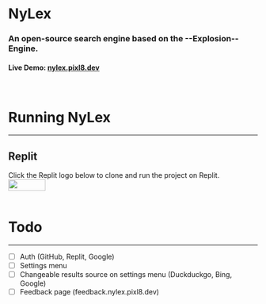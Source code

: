 # NyLex
### An open-source search engine based on the --Explosion-- Engine.

#### Live Demo: [nylex.pixl8.dev](https://nylex.pixl8.dev)

<br>

# Running NyLex
_______________________
## Replit
Click the Replit logo below to clone and run the project on Replit.
<br>
<a href="https://repl.it/github/pixl-8/NyLex"><img src="https://cdn.pixl8.dev/images/ReplitLogo.png" width="75" height="22.625"></a>
<br>
<br>

# Todo
______________________
- [ ] Auth (GitHub, Replit, Google)
- [ ] Settings menu
- [ ] Changeable results source on settings menu (Duckduckgo, Bing, Google)
- [ ] Feedback page (feedback.nylex.pixl8.dev)

